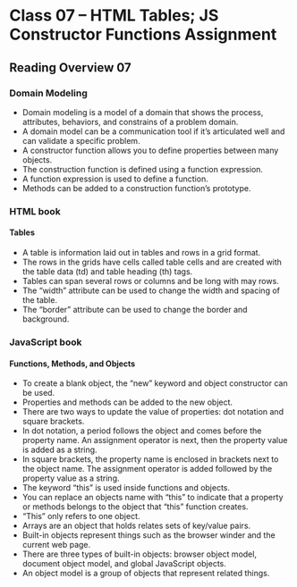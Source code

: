 # Class 07 – HTML Tables; JS Constructor Functions Assignment

## Reading Overview 07

### Domain Modeling

- Domain modeling is a model of a domain that shows the process, attributes, behaviors, and constrains of a problem domain.
- A domain model can be a communication tool if it’s articulated well and can validate a specific problem.
- A constructor function allows you to define properties between many objects.
- The construction function is defined using a function expression.
- A function expression is used to define a function.  
- Methods can be added to a construction function’s prototype.

### HTML book

#### Tables

- A table is information laid out in tables and rows in a grid format.
- The rows in the grids have cells called table cells and are created with the table data (td) and table heading (th) tags.
- Tables can span several rows or columns and be long with may rows.
- The “width” attribute can be used to change the width and spacing of the table.
- The “border” attribute can be used to change the border and background.

### JavaScript book

#### Functions, Methods, and Objects

- To create a blank object, the “new” keyword and object constructor can be used.
- Properties and methods can be added to the new object.
- There are two ways to update the value of properties: dot notation and square brackets.
- In dot notation, a period follows the object and comes before the property name. An assignment operator is next, then the property value is added as a string.
- In square brackets, the property name is enclosed in brackets next to the object name. The assignment operator is added followed by the property value as a string.
- The keyword “this” is used inside functions and objects.
- You can replace an objects name with “this” to indicate that a property or methods belongs to the object that “this” function creates.
- “This” only refers to one object.
- Arrays are an object that holds relates sets of key/value pairs.
- Built-in objects represent things such as the browser winder and the current web page.
- There are three types of built-in objects: browser object model, document object model, and global JavaScript objects.
- An object model is a group of objects that represent related things.
